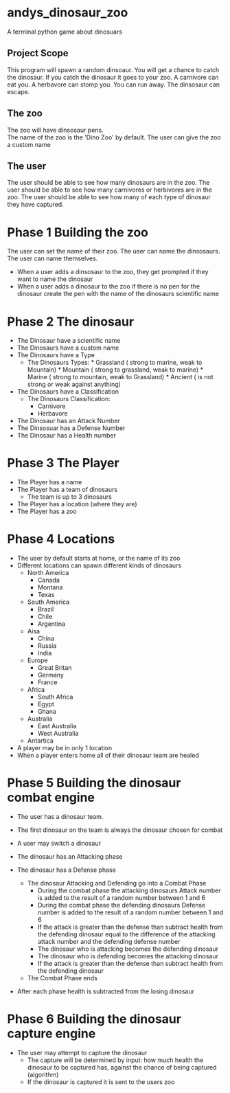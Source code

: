 # andys_dinosaur_zoo
A terminal python game about dinosuars

## Project Scope
This program will spawn a random dinsoaur.  You will get a chance to catch the dinosaur.  If you catch the dinosaur it goes to your zoo.  A carnivore can eat you.  A herbavore can stomp you.  You can run away.  The dinsosaur can escape.


## The zoo

The zoo will have dinsosaur pens.  
The name of the zoo is the 'Dino Zoo' by default.
The user can give the zoo a custom name



## The user

The user should be able to see how many dinosaurs are in the zoo.  The user should be able to see how many carnivores or herbivores are in the zoo.  The user should be able to see how many of each type of dinosaur they have captured.


# Phase 1 Building the zoo

The user can set the name of their zoo.  The user can name the dinsosaurs.  The user can name themselves.

*  When a user adds a dinsosaur to the zoo, they get prompted if they want to name the dinosaur
 *  When a user adds a dinosaur to the zoo if there is no pen for the dinosaur create the pen with the name of the dinosaurs scientific name

# Phase 2 The dinosaur

* The Dinosaur have a scientific name
* The Dinosaurs have a custom name
* The Dinosaurs have a Type 
  * The Dinosaurs Types: 
            * Grassland ( strong to marine, weak to Mountain)
            * Mountain ( strong to grassland, weak to marine)
            * Marine ( strong to mountain, weak to Grassland)
            * Ancient ( is not strong or weak against anything)
* The Dinosaurs have a Classification
  * The Dinosaurs Classification:
    * Carnivore
    * Herbavore
* The Dinosaur has an Attack Number
* The Dinsosuar has a Defense Number
* The Dinosaur has a Health number

# Phase 3 The Player

* The Player has a name
* The Player has a team of dinosaurs
  * The team is up to 3 dinosaurs
* The Player has a location (where they are)
* The Player has a zoo

# Phase 4 Locations
* The user by default starts at home, or the name of its zoo
* Different locations can spawn different kinds of dinosaurs
  * North America
    * Canada
    * Montana
    * Texas
  * South America
    * Brazil
    * Chile
    * Argentina
  * Aisa
    * China
    * Russia
    * India
  * Europe
    * Great Britan
    * Germany
    * France
  * Africa
    * South Africa
    * Egypt
    * Ghana
  * Australia
    * East Australia
    * West Australia
  * Antartica
* A player may be in only 1 location
* When a player enters home all of their dinosaur team are healed

# Phase 5 Building the dinosaur combat engine

* The user has a dinosaur team.
* The first dinosaur on the team is always the dinosaur chosen for combat
* A user may switch a dinosaur 
* The dinosaur has an Attacking phase
* The dinosaur has a Defense phase
  * The dinosaur Attacking and Defending go into a Combat Phase
    * During the combat phase the attacking dinosaurs Attack number is added to the result of a random number between 1 and 6
    * During the combat phase the defending dinosaurs Defense number is added to the result of a random number between 1 and 6
    * If the attack is greater than the defense than subtract health from the defending dinosaur equal to the difference of the attacking attack number and the defending defense number
    * The dinosaur who is attacking becomes the defending dinosaur
    * The dinosaur who is defending becomes the attacking dinosaur
    * If the attack is greater than the defense than subtract health from the defending dinosaur
   * The Combat Phase ends
   
* After each phase health is subtracted from the losing dinosaur

# Phase 6 Building the dinosaur capture engine

* The user may attempt to capture the dinosaur
  * The capture will be determined by input: how much health the dinosaur to be captured has, against the chance of being captured (algorithm)
  * If the dinosaur is captured it is sent to the users zoo
